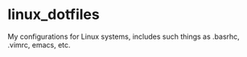 # linux_dotfiles
My configurations for Linux systems, includes such things as .basrhc, .vimrc, emacs, etc.
